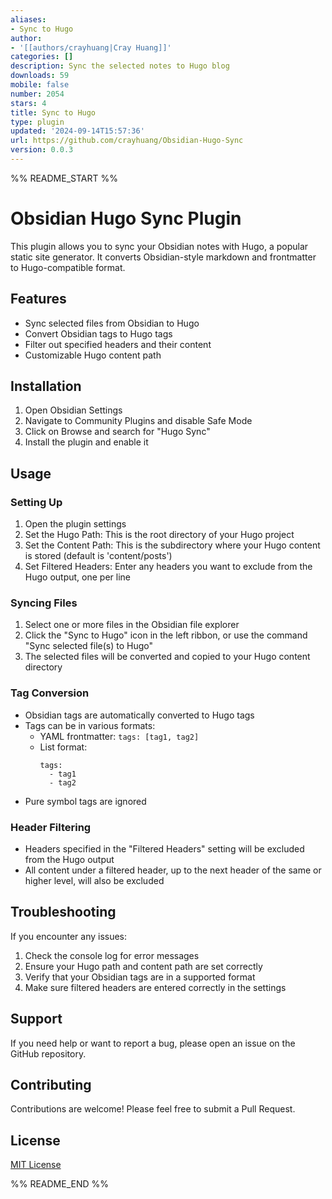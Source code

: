 ```yaml
---
aliases:
- Sync to Hugo
author:
- '[[authors/crayhuang|Cray Huang]]'
categories: []
description: Sync the selected notes to Hugo blog
downloads: 59
mobile: false
number: 2054
stars: 4
title: Sync to Hugo
type: plugin
updated: '2024-09-14T15:57:36'
url: https://github.com/crayhuang/Obsidian-Hugo-Sync
version: 0.0.3
---
```


%% README_START %%

# Obsidian Hugo Sync Plugin

This plugin allows you to sync your Obsidian notes with Hugo, a popular static site generator. It converts Obsidian-style markdown and frontmatter to Hugo-compatible format.

## Features

- Sync selected files from Obsidian to Hugo
- Convert Obsidian tags to Hugo tags
- Filter out specified headers and their content
- Customizable Hugo content path

## Installation

1. Open Obsidian Settings
2. Navigate to Community Plugins and disable Safe Mode
3. Click on Browse and search for "Hugo Sync"
4. Install the plugin and enable it

## Usage

### Setting Up

1. Open the plugin settings
2. Set the Hugo Path: This is the root directory of your Hugo project
3. Set the Content Path: This is the subdirectory where your Hugo content is stored (default is 'content/posts')
4. Set Filtered Headers: Enter any headers you want to exclude from the Hugo output, one per line

### Syncing Files

1. Select one or more files in the Obsidian file explorer
2. Click the "Sync to Hugo" icon in the left ribbon, or use the command "Sync selected file(s) to Hugo"
3. The selected files will be converted and copied to your Hugo content directory

### Tag Conversion

- Obsidian tags are automatically converted to Hugo tags
- Tags can be in various formats:
  - YAML frontmatter: `tags: [tag1, tag2]`
  - List format:
    ```
    tags:
      - tag1
      - tag2
    ```
- Pure symbol tags are ignored

### Header Filtering

- Headers specified in the "Filtered Headers" setting will be excluded from the Hugo output
- All content under a filtered header, up to the next header of the same or higher level, will also be excluded

## Troubleshooting

If you encounter any issues:

1. Check the console log for error messages
2. Ensure your Hugo path and content path are set correctly
3. Verify that your Obsidian tags are in a supported format
4. Make sure filtered headers are entered correctly in the settings

## Support

If you need help or want to report a bug, please open an issue on the GitHub repository.

## Contributing

Contributions are welcome! Please feel free to submit a Pull Request.

## License

[MIT License](LICENSE)


%% README_END %%